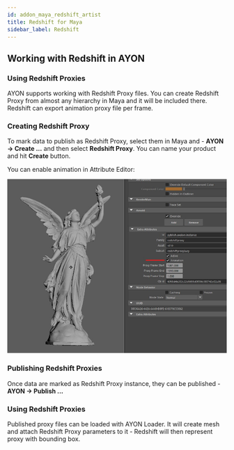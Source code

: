 ```yaml
---
id: addon_maya_redshift_artist
title: Redshift for Maya
sidebar_label: Redshift
---
```


## Working with Redshift in AYON

### Using Redshift Proxies

AYON supports working with Redshift Proxy files. You can create  Redshift Proxy from almost
any hierarchy in Maya and it will be included there. Redshift can export animation
proxy file per frame.

### Creating Redshift Proxy

To mark data to publish as Redshift Proxy, select them in Maya and - **AYON → Create ...** and
then select **Redshift Proxy**. You can name your product and hit **Create** button.

You can enable animation in Attribute Editor:

![Maya - Yeti Rig Setup](assets/maya-create_rs_proxy.jpg)

### Publishing Redshift Proxies

Once data are marked as Redshift Proxy instance, they can be published - **AYON → Publish ...**

### Using Redshift Proxies

Published proxy files can be loaded with AYON Loader. It will create mesh and attach Redshift Proxy
parameters to it - Redshift will then represent proxy with bounding box.